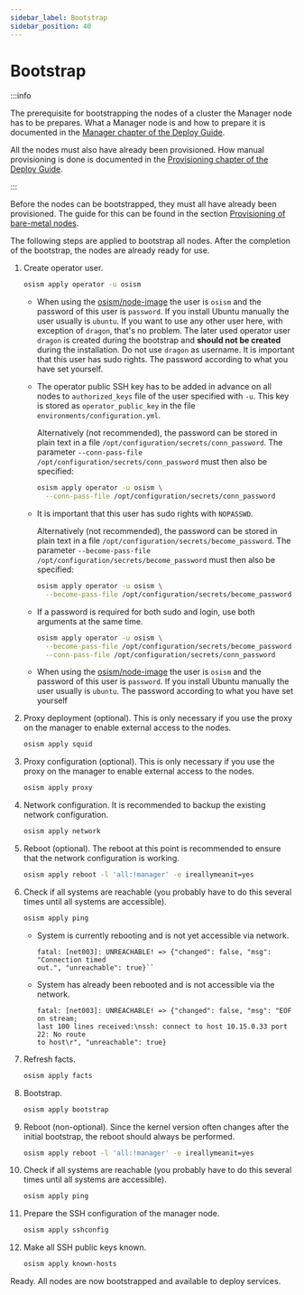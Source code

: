 ```yaml
---
sidebar_label: Bootstrap
sidebar_position: 40
---
```


# Bootstrap

:::info

The prerequisite for bootstrapping the nodes of a cluster the Manager node has to be
prepares. What a Manager node is and how to prepare it is documented in the
[Manager chapter of the Deploy Guide](./manager.md).

All the nodes must also have already been provisioned. How manual provisioning is done
is documented in the [Provisioning chapter of the Deploy Guide](./provisioning.md).

:::

Before the nodes can be bootstrapped, they must all have already been provisioned.
The guide for this can be found in the section [Provisioning of bare-metal nodes](./provisioning.md).

The following steps are applied to bootstrap all nodes. After the completion of the bootstrap,
the nodes are already ready for use.

1. Create operator user.

   ```bash
   osism apply operator -u osism
   ```

   * When using the [osism/node-image](https://github.com/osism/node-image) the user is `osism`
     and the password of this user is `password`. If you install Ubuntu manually the user usually
     is `ubuntu`. If you want to use any other user here, with exception of `dragon`, that's no problem.
     The later used operator user `dragon` is created during the bootstrap and **should not be created**
     during the installation. Do not use `dragon` as username. It is important that
     this user has sudo rights. The password according to what you have set yourself.

   * The operator public SSH key has to be added in advance on all nodes to `authorized_keys` file
     of the user specified with `-u`. This key is stored as `operator_public_key` in the file
     `environments/configuration.yml`.

     Alternatively (not recommended), the password can be stored in plain text in a file `/opt/configuration/secrets/conn_password`.
     The parameter `--conn-pass-file /opt/configuration/secrets/conn_password` must then also be specified:

     ```bash
     osism apply operator -u osism \
       --conn-pass-file /opt/configuration/secrets/conn_password
     ```

   * It is important that this user has sudo rights with `NOPASSWD`.

     Alternatively (not recommended), the password can be stored in plain text in a file `/opt/configuration/secrets/become_password`.
     The parameter `--become-pass-file /opt/configuration/secrets/become_password` must then also be specified:

     ```bash
     osism apply operator -u osism \
       --become-pass-file /opt/configuration/secrets/become_password
     ```

   * If a password is required for both sudo and login, use both arguments at the same time.

     ```bash
     osism apply operator -u osism \
       --become-pass-file /opt/configuration/secrets/become_password \
       --conn-pass-file /opt/configuration/secrets/conn_password
     ```

   * When using the [osism/node-image](https://github.com/osism/node-image) the user is `osism` and the password of this
     user is `password`. If you install Ubuntu manually the user usually is `ubuntu`. The password according to what you
     have set yourself

2. Proxy deployment (optional). This is only necessary if you use the proxy on the manager to enable external access to
   the nodes.

   ```bash
   osism apply squid
   ```

3. Proxy configuration (optional). This is only necessary if you use the proxy on the manager to enable external access to
   the nodes.

   ```bash
   osism apply proxy
   ```

4. Network configuration. It is recommended to backup the existing network configuration.

   ```bash
   osism apply network
   ```

5. Reboot (optional). The reboot at this point is recommended to ensure that the network configuration is working.

   ```bash
   osism apply reboot -l 'all:!manager' -e ireallymeanit=yes
   ```

6. Check if all systems are reachable (you probably have to do this several times until all systems are accessible).

   ```bash
   osism apply ping
   ```

   * System is currently rebooting and is not yet accessible via network.

     ```console
     fatal: [net003]: UNREACHABLE! => {"changed": false, "msg": "Connection timed
     out.", "unreachable": true}``
     ```

   * System has already been rebooted and is not accessible via the network.

     ```console
     fatal: [net003]: UNREACHABLE! => {"changed": false, "msg": "EOF on stream;
     last 100 lines received:\nssh: connect to host 10.15.0.33 port 22: No route
     to host\r", "unreachable": true}
     ```

7. Refresh facts.

   ```bash
   osism apply facts
   ```

8. Bootstrap.

   ```bash
   osism apply bootstrap
   ```

9. Reboot (non-optional). Since the kernel version often changes after the initial bootstrap,
   the reboot should always be performed.

   ```bash
   osism apply reboot -l 'all:!manager' -e ireallymeanit=yes
   ```

10. Check if all systems are reachable (you probably have to do this several times until all systems are accessible).

    ```bash
    osism apply ping
    ```

11. Prepare the SSH configuration of the manager node.

    ```bash
    osism apply sshconfig
    ```

12. Make all SSH public keys known.

    ```bash
    osism apply known-hosts
    ```

Ready. All nodes are now bootstrapped and available to deploy services.
